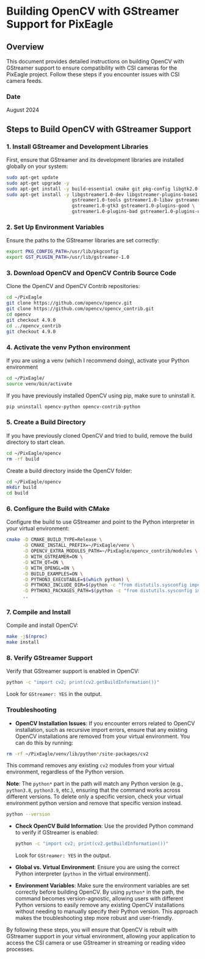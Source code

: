 
# Building OpenCV with GStreamer Support for PixEagle

## Overview

This document provides detailed instructions on building OpenCV with GStreamer support to ensure compatibility with CSI cameras for the PixEagle project. Follow these steps if you encounter issues with CSI camera feeds.

### Date
August 2024

## Steps to Build OpenCV with GStreamer Support

### 1. Install GStreamer and Development Libraries

First, ensure that GStreamer and its development libraries are installed globally on your system:

```bash
sudo apt-get update
sudo apt-get upgrade -y
sudo apt-get install -y build-essential cmake git pkg-config libgtk2.0-dev
sudo apt-get install -y libgstreamer1.0-dev libgstreamer-plugins-base1.0-dev \
                        gstreamer1.0-tools gstreamer1.0-libav gstreamer1.0-gl \
                        gstreamer1.0-gtk3 gstreamer1.0-plugins-good \
                        gstreamer1.0-plugins-bad gstreamer1.0-plugins-ugly
```

### 2. Set Up Environment Variables

Ensure the paths to the GStreamer libraries are set correctly:

```bash
export PKG_CONFIG_PATH=/usr/lib/pkgconfig
export GST_PLUGIN_PATH=/usr/lib/gstreamer-1.0
```

### 3. Download OpenCV and OpenCV Contrib Source Code

Clone the OpenCV and OpenCV Contrib repositories:

```bash
cd ~/PixEagle
git clone https://github.com/opencv/opencv.git
git clone https://github.com/opencv/opencv_contrib.git
cd opencv
git checkout 4.9.0
cd ../opencv_contrib
git checkout 4.9.0
```




### 4. Activate the venv Python environment

If you are using a venv (which I recommend doing), activate your Python environment

```bash
cd ~/PixEagle/
source venv/bin/activate
```
If you have previously installed OpenCV using pip, make sure to uninstall it.

```bash
pip uninstall opencv-python opencv-contrib-python
```


### 5. Create a Build Directory

If you have previously cloned OpenCV and tried to build, remove the build directory to start clean.

```bash
cd ~/PixEagle/opencv
rm -rf build
```

Create a build directory inside the OpenCV folder:

```bash
cd ~/PixEagle/opencv
mkdir build
cd build
```

### 6. Configure the Build with CMake

Configure the build to use GStreamer and point to the Python interpreter in your virtual environment:

```bash
cmake -D CMAKE_BUILD_TYPE=Release \
      -D CMAKE_INSTALL_PREFIX=~/PixEagle/venv \
      -D OPENCV_EXTRA_MODULES_PATH=~/PixEagle/opencv_contrib/modules \
      -D WITH_GSTREAMER=ON \
      -D WITH_QT=ON \
      -D WITH_OPENGL=ON \
      -D BUILD_EXAMPLES=ON \
      -D PYTHON3_EXECUTABLE=$(which python) \
      -D PYTHON3_INCLUDE_DIR=$(python -c "from distutils.sysconfig import get_python_inc; print(get_python_inc())") \
      -D PYTHON3_PACKAGES_PATH=$(python -c "from distutils.sysconfig import get_python_lib; print(get_python_lib())") \
      ..
```

### 7. Compile and Install

Compile and install OpenCV:

```bash
make -j$(nproc)
make install
```

### 8. Verify GStreamer Support

Verify that GStreamer support is enabled in OpenCV:

```bash
python -c "import cv2; print(cv2.getBuildInformation())"
```

Look for `GStreamer: YES` in the output.


### Troubleshooting

  - **OpenCV Installation Issues**: If you encounter errors related to OpenCV installation, such as recursive import errors, ensure that any existing OpenCV installations are removed from your virtual environment. You can do this by running:
  ```bash
  rm -rf ~/PixEagle/venv/lib/python*/site-packages/cv2
  ```
  This command removes any existing `cv2` modules from your virtual environment, regardless of the Python version.

  **Note**: The `python*` part in the path will match any Python version (e.g., `python3.8`, `python3.9`, etc.), ensuring that the command works across different versions.
  To delete only a specific version, check your virtual environment python version and remove that specific version instead.

  ```bash
  python --version
  ```

- **Check OpenCV Build Information**: Use the provided Python command to verify if GStreamer is enabled:
  ```bash
  python -c "import cv2; print(cv2.getBuildInformation())"
  ```
  Look for `GStreamer: YES` in the output.

- **Global vs. Virtual Environment**: Ensure you are using the correct Python interpreter (`python` in the virtual environment).

- **Environment Variables**: Make sure the environment variables are set correctly before building OpenCV.
By using `python*` in the path, the command becomes version-agnostic, allowing users with different Python versions to easily remove any existing OpenCV installations without needing to manually specify their Python version. This approach makes the troubleshooting step more robust and user-friendly. 



By following these steps, you will ensure that OpenCV is rebuilt with GStreamer support in your virtual environment, allowing your application to access the CSI camera or use GStreamer in streaming or reading video processes.
